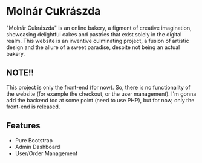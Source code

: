 
# Molnár Cukrászda

"Molnár Cukrászda" is an online bakery, a figment of creative imagination, showcasing delightful cakes and pastries that exist solely in the digital realm. This website is an inventive culminating project, a fusion of artistic design and the allure of a sweet paradise, despite not being an actual bakery.


## NOTE!!

This project is only the front-end (for now). So, there is no functionality of the website (for example the checkout, or the user management). I'm gonna add the backend too at some point (need to use PHP), but for now, only the front-end is released.
## Features

- Pure Bootstrap
- Admin Dashboard
- User/Order Management


